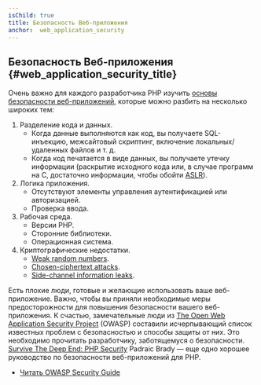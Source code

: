 ```yaml
---
isChild: true
title: Безопасность Веб-приложения
anchor:  web_application_security
---
```


## Безопасность Веб-приложения {#web_application_security_title}

Очень важно для каждого разработчика PHP изучить [основы безопасности веб-приложений][4],
которые можно разбить на несколько широких тем:

1. Разделение кода и данных.
   * Когда данные выполняются как код, вы получаете SQL-инъекцию, межсайтовый скриптинг, включение локальных/удаленных файлов и т. д.
   * Когда код печатается в виде данных, вы получаете утечку информации (раскрытие исходного кода или, в случае программ на C, достаточно информации, чтобы обойти [ASLR][5]).
2. Логика приложения.
   * Отсутствуют элементы управления аутентификацией или авторизацией.
   * Проверка ввода.
3. Рабочая среда.
   * Версии PHP.
   * Сторонние библиотеки.
   * Операционная система.
4. Криптографические недостатки.
   * [Weak random numbers][6].
   * [Chosen-ciphertext attacks][7].
   * [Side-channel information leaks][8].

Есть плохие люди, готовые и желающие использовать ваше веб-приложение. Важно, чтобы вы приняли необходимые меры
предосторожности для повышения безопасности вашего веб-приложения. К счастью, замечательные люди из [The Open Web
Application Security Project][1] (OWASP) составили исчерпывающий список известных проблем с безопасностью и способы защиты
от них. Это необходимо прочитать разработчику, заботящемуся о безопасности. [Survive The Deep End: PHP Security][3]
Padraic Brady — еще одно хорошее руководство по безопасности веб-приложений для PHP.

* [Читать OWASP Security Guide][2]

[1]: https://www.owasp.org/
[2]: https://www.owasp.org/index.php/Guide_Table_of_Contents
[3]: https://phpsecurity.readthedocs.io/en/latest/index.html
[4]: https://paragonie.com/blog/2015/08/gentle-introduction-application-security
[5]: http://searchsecurity.techtarget.com/definition/address-space-layout-randomization-ASLR
[6]: https://paragonie.com/blog/2016/01/on-design-and-implementation-stealth-backdoor-for-web-applications
[7]: https://paragonie.com/blog/2015/05/using-encryption-and-authentication-correctly
[8]: http://blog.ircmaxell.com/2014/11/its-all-about-time.html
